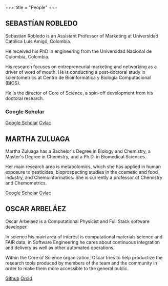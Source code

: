 +++
title = "People"
+++

## SEBASTÍAN ROBLEDO

Sebastian Robledo is an Assistant Professor of Marketing at Universidad Católica
Luis Amigó, Colombia.

He received his PhD in engineering from the Universidad Nacional de Colombia,
Colombia.

His research focuses on entrepreneurial marketing and networking as a driver of
word of mouth. He is conducting a post-doctoral study in scientometrics at
Centro de Bioinformática y Biología Computacional (BIOS).

He is the director of Core of Science, a spin-off development from his doctoral
research.

### Google Scholar

[Google Scholar](https://scholar.google.com/citations?user=RGUTAfEAAAAJ&hl=en)
[Cvlac](http://scienti.colciencias.gov.co:8081/cvlac/visualizador/generarCurriculoCv.do?cod_rh=0001430153)

## MARTHA ZULUAGA

Martha Zuluaga has a Bachelor's Degree in Biology and Chemistry, a Master's
Degree in Chemistry, and a Ph.D. in Biomedical Sciences.

Her main research area is metabolomics, which she has applied in human exposure
to pesticides, bioprospecting studies in the cosmetic and food industry, and
Chemoinformatics. She is currently a professor of Chemistry and Chemometrics.

[Google Scholar](https://scholar.google.com/citations?user=0DQG-40AAAAJ&hl=en)
[Cvlac](http://scienti.colciencias.gov.co:8081/cvlac/visualizador/generarCurriculoCv.do?cod_rh=0001245368)

## OSCAR ARBELÁEZ

Oscar Arbeláez is a Computational Physicist and Full Stack software developer.

In science his main area of interest is computational materials science and FAIR
data, in Software Engineering he cares about continuous integration and delivery
as well as other automated operations.

Within the Core of Science organization, Oscar tries to help productize the
research tools produced by members of the team and the community in order to
make them more accessible to the general public.

[Github](https://github.com/odarbelaeze)
[Orcid](https://orcid.org/0000-0002-3097-9438)
